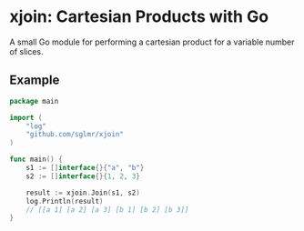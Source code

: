 # xjoin: Cartesian Products with Go
A small Go module for performing a cartesian product for a variable number of slices.

## Example
```go
package main

import (
    "log"
    "github.com/sglmr/xjoin"
)

func main() {
    s1 := []interface{}{"a", "b"}
    s2 := []interface{}{1, 2, 3}

    result := xjoin.Join(s1, s2)
    log.Println(result)
    // [[a 1] [a 2] [a 3] [b 1] [b 2] [b 3]]
}
```

